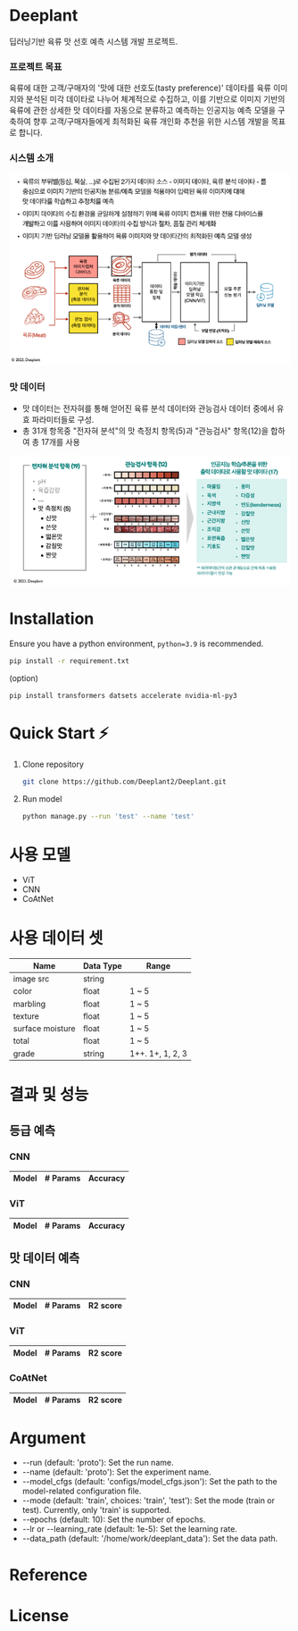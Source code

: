 # Deeplant
딥러닝기반 육류 맛 선호 예측 시스템 개발 프로젝트.
### 프로젝트 목표
육류에 대한 고객/구매자의 '맛에 대한 선호도(tasty preference)' 데이타를 육류 이미지와 분석된 미각
데이타로 나누어 체계적으로 수집하고, 이를 기반으로 이미지 기반의 육류에 관한 상세한 맛 데이타를
자동으로 분류하고 예측하는 인공지능 예측 모델을 구축하여 향후 고객/구매자들에게 최적화된 육류
개인화 추천을 위한 시스템 개발을 목표로 합니다.
### 시스템 소개
![System design](img/system.png)


### 맛 데이터
* 맛 데이터는 전자혀를 통해 얻어진 육류 분석 데이터와 관능검사 데이터 중에서 유효 파라미터들로 구성.
* 총 31개 항목중 "전자혀 분석"의 맛 측정치 항목(5)과 "관능검사" 항목(12)을 합하여 총 17개를 사용

![Taste data](img/taste.png)


# Installation
Ensure you have a python environment, `python=3.9` is recommended.
```sh
pip install -r requirement.txt
```
(option)
```sh
pip install transformers datsets accelerate nvidia-ml-py3
```

# Quick Start ⚡
1. Clone repository
    ```sh
    git clone https://github.com/Deeplant2/Deeplant.git
    ```
2. Run model
    ```sh
    python manage.py --run 'test' --name 'test'
    ```

# 사용 모델
* ViT
* CNN
* CoAtNet

# 사용 데이터 셋
| Name | Data Type | Range |
|---|---|---|
|image src|string|
|color|float|1 ~ 5|
|marbling|float|1 ~ 5|
|texture|float|1 ~ 5|
|surface moisture|float|1 ~ 5|
|total|float|1 ~ 5|
|grade|string| 1++. 1+, 1, 2, 3|

# 결과 및 성능
## 등급 예측
### CNN
| Model | # Params | Accuracy |
|---|---|---|
### ViT
| Model | # Params | Accuracy |
|---|---|---|

## 맛 데이터 예측
### CNN
| Model | # Params | R2 score |
|---|---|---|
### ViT
| Model | # Params | R2 score |
|---|---|---|
### CoAtNet
| Model | # Params | R2 score |
|---|---|---|

# Argument
* --run (default: 'proto'): Set the run name.
* --name (default: 'proto'): Set the experiment name.
* --model_cfgs (default: 'configs/model_cfgs.json'): Set the path to the model-related configuration file.
* --mode (default: 'train', choices: 'train', 'test'): Set the mode (train or test). Currently, only 'train' is supported.
* --epochs (default: 10): Set the number of epochs.
* --lr or --learning_rate (default: 1e-5): Set the learning rate.
* --data_path (default: '/home/work/deeplant_data'): Set the data path.

# Reference

# License
